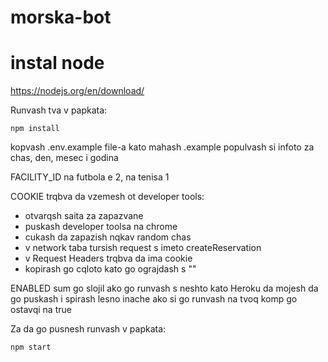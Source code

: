 # morska-bot

# instal node 
https://nodejs.org/en/download/

Runvash tva v papkata:
```
npm install
```

kopvash .env.example file-a kato mahash .example
populvash si infoto za chas, den, mesec i godina

FACILITY_ID na futbola e 2, na tenisa 1

COOKIE trqbva da vzemesh ot developer tools:
 - otvarqsh saita za zapazvane
 - puskash developer toolsa na chrome
 - cukash da zapazish nqkav random chas
 - v network taba tursish request s imeto createReservation
 - v Request Headers trqbva da ima cookie
 - kopirash go cqloto kato go ograjdash s ""

 ENABLED sum go slojil ako go runvash s neshto kato Heroku da mojesh da go puskash i spirash lesno inache ako si go runvash na tvoq komp go ostavqi na true 

Za da go pusnesh runvash v papkata:
```
npm start
```
